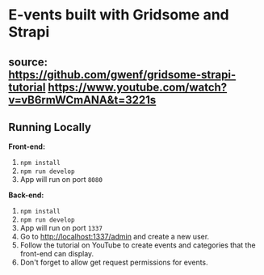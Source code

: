 # E-vents built with Gridsome and Strapi

source:\
https://github.com/gwenf/gridsome-strapi-tutorial
https://www.youtube.com/watch?v=vB6rmWCmANA&t=3221s
-----
## Running Locally

**Front-end:**

1. `npm install`
1. `npm run develop`
1. App will run on port `8080`

**Back-end:**

1. `npm install`
1. `npm run develop`
1. App will run on port `1337`
1. Go to [http://localhost:1337/admin](http://localhost:1337/admin) and create a new user.
1. Follow the tutorial on YouTube to create events and categories that the front-end can display.
1. Don't forget to allow get request permissions for events.
